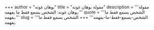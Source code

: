 +++
author = "يوهان غوته"
title = "مقولة يوهان غوته"
description = '''مقولة يوهان غوته: الشخص يسمع فقط ما يفهمه.'''
quote = '''الشخص يسمع فقط ما يفهمه.'''
slug = '''الشخص-يسمع-فقط-ما-يفهمه'''
+++
الشخص يسمع فقط ما يفهمه.
